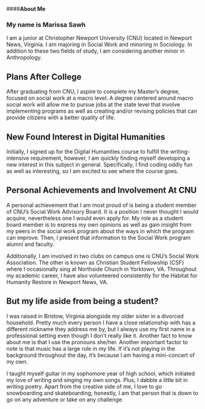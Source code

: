 ####**About Me**
### My name is Marissa Sawh

I am a junior at Christopher Newport University (CNU) located in Newport News, Virginia. I am majoring in Social Work and minoring in Sociology. In addition to these two fields of study, I am considering another minor in Anthropology. 
## Plans After College
After graduating from CNU, I aspire to complete my Master’s degree, focused on social work at a macro level. A degree centered around macro social work will allow me to pursue jobs at the state level that involve implementing programs as well as creating and/or revising policies that can provide citizens with a better quality of life. 
## New Found Interest in Digital Humanities
Initially, I signed up for the Digital Humanities course to fulfill the writing-intensive requirement, however, I am quickly finding myself developing a new interest in this subject in general. Specifically, I find coding oddly fun as well as interesting, so I am excited to see where the course goes.
## Personal Achievements and Involvement At CNU
A personal achievement that I am most proud of is being a student member of CNU’s Social Work Advisory Board. It is a position I never thought I would acquire, nevertheless one I would even apply for. My role as a student board member is to express my own opinions as well as gain insight from my peers in the social work program about the ways in which the program can improve. Then, I present that information to the Social Work program alumni and faculty. 

Additionally, I am involved in two clubs on campus one is CNU’s Social Work Association. The other is known as Christian Student Fellowship (CSF) where I occasionally sing at Northside Church in Yorktown, VA. Throughout my academic career, I have also volunteered consistently for the Habitat for Humanity Restore in Newport News, VA.
## But my life aside from being a student?
I was raised in Bristow, Virginia alongside my older sister in a divorced household. Pretty much every person I have a close relationship with has a different nickname they address me by, but I always use my first name in a professional setting even though I don’t really like it. Another fact to know about me is that I use the pronouns she/her. Another important factor to note is that music has a large role in my life. If it’s not playing in the background throughout the day, it’s because I am having a mini-concert of my own. 

I taught myself guitar in my sophomore year of high school, which initiated my love of writing and singing my own songs. Plus, I dabble a little bit in writing poetry. Apart from the creative side of me, I love to go snowboarding and skateboarding; honestly, I am that person that is down to go on any adventure or take on any challenge.  
